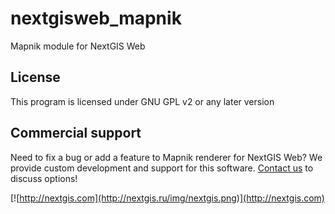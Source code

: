 # nextgisweb_mapnik
Mapnik module for NextGIS Web

License
-------------
This program is licensed under GNU GPL v2 or any later version

Commercial support
----------
Need to fix a bug or add a feature to Mapnik renderer for NextGIS Web? We provide custom development and support for this software. [Contact us](http://nextgis.ru/en/contact/) to discuss options!

[![http://nextgis.com](http://nextgis.ru/img/nextgis.png)](http://nextgis.com)
